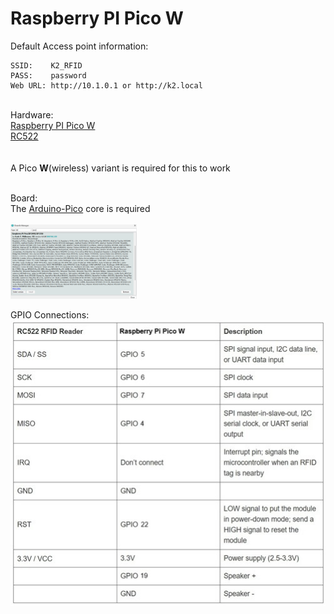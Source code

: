 # Raspberry PI Pico W

Default Access point information:<br>
```
SSID:    K2_RFID
PASS:    password
Web URL: http://10.1.0.1 or http://k2.local
```


<br>
Hardware:<br>
<a href=https://www.raspberrypi.com/documentation/microcontrollers/pico-series.html>Raspberry PI Pico W</a><br>
<a href=https://esphome.io/components/binary_sensor/rc522.html>RC522</a><br>
<br>
<br>
A Pico <b>W</b>(wireless) variant is required for this to work
<br><br>


Board:<br>
The <a href=https://github.com/earlephilhower/arduino-pico>Arduino-Pico</a> core is required<br><br>
<img src=https://github.com/DnG-Crafts/K2-RFID/blob/main/Arduino/Pico_W/pico.png width="40%" height="40%">


GPIO Connections:<br>
<img src=https://github.com/DnG-Crafts/K2-RFID/blob/main/Arduino/Pico_W/pins.jpg>
